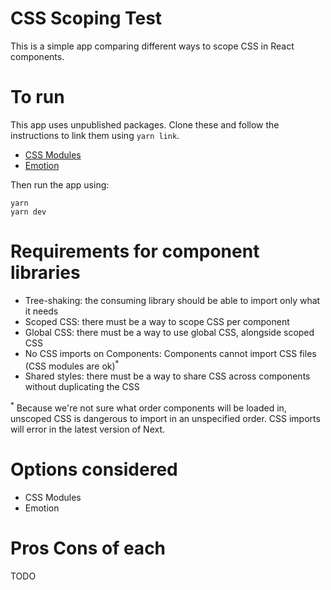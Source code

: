 # CSS Scoping Test

This is a simple app comparing different ways to scope CSS in React components.

# To run

This app uses unpublished packages. Clone these and follow the instructions to link them using `yarn link`.

* [CSS Modules](https://github.com/helendurranttw/css-modules-test)
* [Emotion](https://github.com/helendurranttw/css-in-js-test)

Then run the app using:

```
yarn
yarn dev
```

# Requirements for component libraries

- Tree-shaking: the consuming library should be able to import only what it needs
- Scoped CSS: there must be a way to scope CSS per component
- Global CSS: there must be a way to use global CSS, alongside scoped CSS
- No CSS imports on Components: Components cannot import CSS files (CSS modules are ok)<sup>\*</sup>
- Shared styles: there must be a way to share CSS across components without duplicating the CSS

<sup>\*</sup> Because we're not sure what order components will be loaded in, unscoped CSS is dangerous to import in an unspecified order. CSS imports will error in the latest version of Next.

# Options considered

- CSS Modules
- Emotion

# Pros Cons of each

TODO